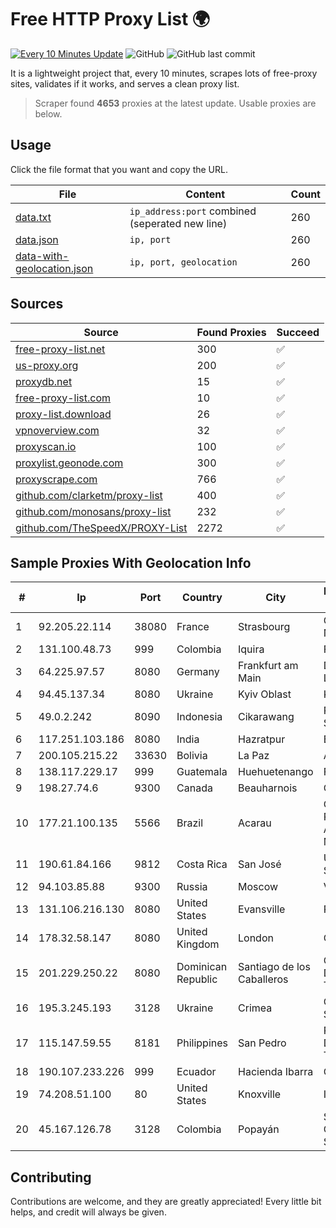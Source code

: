 
# Free HTTP Proxy List 🌍

[![Every 10 Minutes Update](https://github.com/mertguvencli/http-proxy-list/actions/workflows/main.yml/badge.svg?branch=main)](https://github.com/mertguvencli/http-proxy-list/actions/workflows/main.yml)
![GitHub](https://img.shields.io/github/license/mertguvencli/http-proxy-list)
![GitHub last commit](https://img.shields.io/github/last-commit/mertguvencli/http-proxy-list)

It is a lightweight project that, every 10 minutes, scrapes lots of free-proxy sites, validates if it works, and serves a clean proxy list.


> Scraper found **4653** proxies at the latest update. Usable proxies are below.

## Usage

Click the file format that you want and copy the URL.


|File|Content|Count|
|----|-------|-----|
|[data.txt](https://raw.githubusercontent.com/mertguvencli/http-proxy-list/main/proxy-list/data.txt)|`ip_address:port` combined (seperated new line)|260|
|[data.json](https://raw.githubusercontent.com/mertguvencli/http-proxy-list/main/proxy-list/data.json)|`ip, port`|260|
|[data-with-geolocation.json](https://raw.githubusercontent.com/mertguvencli/http-proxy-list/main/proxy-list/data-with-geolocation.json)|`ip, port, geolocation`|260|

## Sources

|Source|Found Proxies|Succeed|
|------|-------------|-------|
|[free-proxy-list.net](https://free-proxy-list.net)|300|✅|
|[us-proxy.org](https://www.us-proxy.org)|200|✅|
|[proxydb.net](http://proxydb.net)|15|✅|
|[free-proxy-list.com](https://free-proxy-list.com/?page=&port=&type%5B%5D=http&type%5B%5D=https&up_time=0&search=Search)|10|✅|
|[proxy-list.download](https://www.proxy-list.download/HTTP)|26|✅|
|[vpnoverview.com](https://vpnoverview.com/privacy/anonymous-browsing/free-proxy-servers)|32|✅|
|[proxyscan.io](https://www.proxyscan.io)|100|✅|
|[proxylist.geonode.com](https://proxylist.geonode.com/api/proxy-list?limit=300&page=1&sort_by=lastChecked&sort_type=desc&protocols=http,https)|300|✅|
|[proxyscrape.com](https://api.proxyscrape.com/v2/?request=displayproxies&protocol=http&timeout=10000&country=all&ssl=all&anonymity=all)|766|✅|
|[github.com/clarketm/proxy-list](https://raw.githubusercontent.com/clarketm/proxy-list/master/proxy-list-raw.txt)|400|✅|
|[github.com/monosans/proxy-list](https://raw.githubusercontent.com/monosans/proxy-list/main/proxies/http.txt)|232|✅|
|[github.com/TheSpeedX/PROXY-List](https://raw.githubusercontent.com/TheSpeedX/PROXY-List/master/http.txt)|2272|✅|


## Sample Proxies With Geolocation Info

|#|Ip|Port|Country|City|Internet Service Provider|
|-|--|----|-------|----|-------------------------|
|1|92.205.22.114|38080|France|Strasbourg|GD MASS Network|
|2|131.100.48.73|999|Colombia|Iquira|Fibernet TV SAS|
|3|64.225.97.57|8080|Germany|Frankfurt am Main|DigitalOcean, LLC|
|4|94.45.137.34|8080|Ukraine|Kyiv Oblast|Kievline LLC|
|5|49.0.2.242|8090|Indonesia|Cikarawang|PT Usaha Adi Sanggoro|
|6|117.251.103.186|8080|India|Hazratpur|BSNL Internet|
|7|200.105.215.22|33630|Bolivia|La Paz|AXS Bolivia S. A.|
|8|138.117.229.17|999|Guatemala|Huehuetenango|Fibernet S.A|
|9|198.27.74.6|9300|Canada|Beauharnois|OVH SAS|
|10|177.21.100.135|5566|Brazil|Acarau|Cyber Info Provedor de Acesso LTDA ME|
|11|190.61.84.166|9812|Costa Rica|San José|Ufinet Panama S.A.|
|12|94.103.85.88|9300|Russia|Moscow|VDSINA|
|13|131.106.216.130|8080|United States|Evansville|RCN|
|14|178.32.58.147|8080|United Kingdom|London|OVH ISP|
|15|201.229.250.22|8080|Dominican Republic|Santiago de los Caballeros|Compañía Dominicana de Teléfonos S. A.|
|16|195.3.245.193|3128|Ukraine|Crimea|CrimeaCom South LLC|
|17|115.147.59.55|8181|Philippines|San Pedro|Philippine Long Distance Telephone Co.|
|18|190.107.233.226|999|Ecuador|Hacienda Ibarra|CINECABLE TV|
|19|74.208.51.100|80|United States|Knoxville|IONOS SE|
|20|45.167.126.78|3128|Colombia|Popayán|Sepcom Comunicaciones SAS|



## Contributing

Contributions are welcome, and they are greatly appreciated! Every
little bit helps, and credit will always be given.

